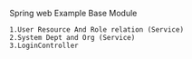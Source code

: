 Spring web Example Base Module

    1.User Resource And Role relation (Service)
    2.System Dept and Org (Service)
    3.LoginController
    